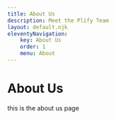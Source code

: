 ```yaml
---
title: About Us
description: Meet the Plify Team
layout: default.njk
eleventyNavigation:
    key: About Us
    order: 1
    menu: About
---
```

# About Us

this is the about us page